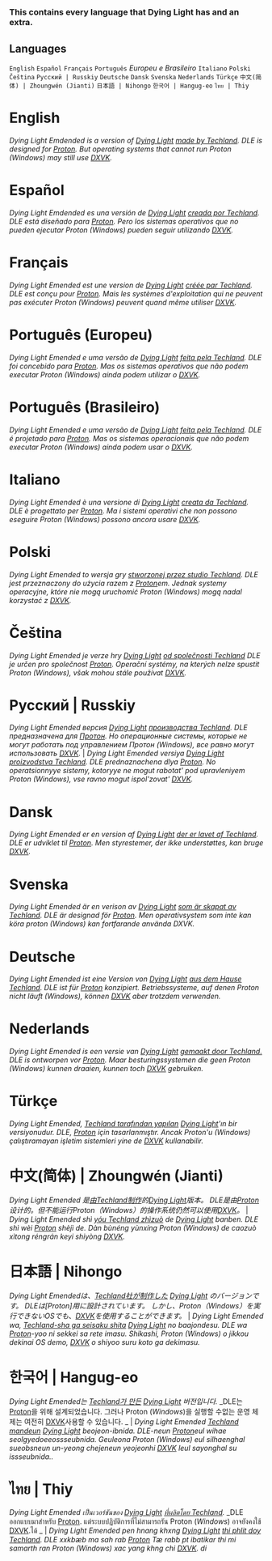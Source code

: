 #

###
 ### This contains every language that Dying Light has and an extra.
###

## Languages
  `English` 
  `Español`
  `Français`
  `Português` *Europeu e Brasileiro*
  `Italiano`
  `Polski`
  `Čeština`
  `Русский | Russkiy`
  `Deutsche`
  `Dansk`
  `Svenska`
  `Nederlands`
  `Türkçe`
  `中文(简体) | Zhoungwén (Jianti)`
  `日本語 | Nihongo`
  `한국어 | Hangug-eo`
  `ไทย | Thiy`
## 

# English
*Dying Light Emdended is a version of [Dying Light](https://dyinglightgame.com/dyinglight/) [made by Techland](https://techland.net/).*
_DLE is designed for [Proton](https://github.com/ValveSoftware/Proton/). But operating systems that cannot run Proton (*Windows*) may still use [DXVK](https://www.github.com/doitsujin/dxvk)._
#

# Español
*Dying Light Emdended es una versión de [Dying Light](https://www.dyinglightgame.com/dyinglight/) [creada por Techland](https://www.techland.net/).*
_DLE está diseñado para [Proton](https://www.github.com/ValveSoftware/Proton/). Pero los sistemas operativos que no pueden ejecutar Proton (*Windows*) pueden seguir utilizando [DXVK](https://www.github.com/doitsujin/dxvk)._
#

# Français
*Dying Light Emended est une version de [Dying Light](https://www.dyinglightgame.com/dyinglight/) [créée par Techland](https://www.techland.net/).*
_DLE est conçu pour [Proton](https://www.github.com/ValveSoftware/Proton/). Mais les systèmes d'exploitation qui ne peuvent pas exécuter Proton (*Windows*) peuvent quand même utiliser [DXVK](https://www.github.com/doitsujin/dxvk)._
#

# Português (Europeu)
*Dying Light Emended e uma versão de [Dying Light](https://www.dyinglightgame.com/dyinglight/) [feita pela Techland](https://www.techland.net/).*
_DLE foi concebido para [Proton](https://www.github.com/ValveSoftware/Proton/). Mas os sistemas operativos que não podem executar Proton (*Windows*) ainda podem utilizar o [DXVK](https://www.github.com/doitsujin/dxvk)._
#

# Português (Brasileiro)
*Dying Light Emended e uma versão de [Dying Light](https://www.dyinglightgame.com/dyinglight/) [feita pela Techland](https://www.techland.net/).*
_DLE é projetado para [Proton](https://www.github.com/ValveSoftware/Proton/). Mas os sistemas operacionais que não podem executar Proton (*Windows*) ainda podem usar o [DXVK](https://www.github.com/doitsujin/dxvk/)._
#

# Italiano
*Dying Light Emended è una versione di [Dying Light](https://www.dyinglightgame.com/dyinglight/) [creata da Techland](https://www.techland.net/).*
_DLE è progettato per [Proton](https://www.github.com/ValveSoftware/Proton/). Ma i sistemi operativi che non possono eseguire Proton (*Windows*) possono ancora usare [DXVK](https://github.com/doitsujin/dxvk/)._
#

# Polski
*Dying Light Emended to wersja gry [stworzonej przez studio Techland](https://www.techland.net/).* _DLE jest przeznaczony do użycia razem z [Proton](https://www.github.com/ValveSoftware/proton/)em.
Jednak systemy operacyjne, które nie mogą uruchomić Proton (*Windows*) mogą nadal korzystać z [DXVK](https://www.github.com/doitsujin/dxvk/)._
#

# Čeština
*Dying Light Emended je verze hry [Dying Light](https://www.dyinglightgame.com/dyinglight/) [od společnosti Techland](https://www.techland.net/)*
_DLE je určen pro společnost [Proton](https://www.github.com/ValveSoftware/Proton/). Operační systémy, na kterých nelze spustit Proton (*Windows*), však mohou stále používat [DXVK](https://www.github.com/doitsujin/dxvk/)._
#

# Русский | Russkiy
*Dying Light Emended версия [Dying Light](https://www.dyinglightgame.com/dyinglight/) [производства Techland](https://www.techland.net/).*
_DLE предназначена для [Протон](https://www.github.com/ValveSoftware/Proton/). Но операционные системы, которые не могут работать под управлением Протон (*Windows*), все равно могут использовать [DXVK](https://www.github.com/doitsujin/dxvk)._ | *Dying Light Emended versiya [Dying Light](https://www.dyinglightgame.com/dyinglight/) [proizvodstva Techland](https://www.techland.net/).*
_DLE prednaznachena dlya [Proton](https://www.github.com/ValveSoftware/Proton/). No operatsionnyye sistemy, kotoryye ne mogut rabotat' pod upravleniyem Proton (*Windows*), vse ravno mogut ispol'zovat' [DXVK](https://www.github.com/doitsujin/dxvk)._
#

# Dansk
*Dying Light Emended er en version af [Dying Light](https://www.dyinglightgame.com/dyinglight/) [der er lavet af Techland](https://www.techland.net/).*
_DLE er udviklet til [Proton](https://www.github.com/ValveSoftware/Proton/). Men styrestemer, der ikke understøttes, kan bruge [DXVK](https://www.github.com/doitsujin/dxvk)._
#

# Svenska
*Dying Light Emended är en verison av [Dying Light](https://www.dyinglightgame.com/dyinglight/) [som är skapat av Techland](https://www.techland.net/).*
_DLE är designad för [Proton](https://www.github.com/ValveSoftware/Proton/). Men operativsystem som inte kan köra proton (*Windows*) kan fortfarande använda DXVK._
#

# Deutsche
*Dying Light Emended ist eine Version von [Dying Light](https://www.dyinglightgame.com/dyinglight/) [aus dem Hause Techland](https://www.techland.net/).*
_DLE ist für [Proton](https://www.github.com/ValveSoftware/Proton/) konzipiert. Betriebssysteme, auf denen Proton nicht läuft (*Windows*), können [DXVK](https://www.github.com/doitsujin/dxvk) aber trotzdem verwenden._
#

# Nederlands
*Dying Light Emended is een versie van [Dying Light](https://www.dyinglightgame.com/dyinglight/) [gemaakt door Techland.](https://www.techland.net/)*
_DLE is ontworpen vor [Proton](https://www.github.com/ValveSoftware/Proton/). Maar besturingssystemen die geen Proton (*Windows*) kunnen draaien, kunnen toch [DXVK](https://www.github.com/doitsujin/dxvk) gebruiken._
#

# Türkçe
*Dying Light Emended, [Techland tarafından yapılan](https://www.techland.net/) [Dying Light](https://www.dyinglightgame.com/dyinglight/)'ın bir versiyonudur.*
_DLE, [Proton](https://www.github.com/ValveSoftware/Proton/) için tasarlanmıştır. Ancak Proton'u (*Windows*) çalıştıramayan işletim sistemleri yine de [DXVK](https://www.github.com/doitsujin/dxvk/) kullanabilir._
#

# 中文(简体) | Zhoungwén (Jianti)
*Dying Light Emended 是[由Techland制作](https://www.techland.net/)的[Dying Light](https://www.dyinglightgame.com/dyinglight/)版本。*
_DLE是由[Proton](https://www.github.com/ValveSoftware/Proton/)设计的。但不能运行Proton（*Windows*）的操作系统仍然可以使用[DXVK](https://www.github.com/doitsujin/dxvk/)。_ | *Dying Light Emended shì [yóu Techland zhìzuò](https://www.techland.net) de [Dying Light](https://www.dyinglightgame.com/dyinglight/) banben.* _DLE shì wèi [Proton](https://www.github.com/ValveSoftware/Proton/) shèjì de. Dàn bùnéng yùnxíng Proton (*Windows*) de caozuò xìtong réngrán keyi shiyòng [DXVK](https://www.github.com/doitsujin/dxvk/)._
#

# 日本語 | Nihongo
*Dying Light Emendedは、[Techland社が制作した](https://www.techland.net/) [Dying Light](https://www.dyinglightgame.com/dyinglight/) のバージョンです。*
_DLEは[Proton]用に設計されています。 しかし、Proton（*Windows*）を実行できないOSでも、[DXVK](https://www.github.com/doitsujin/dxvk/)を使用することができます。_ | *Dying Light Emended wa, [Techland-sha ga seisaku shita](https://www.techland.net/) [Dying Light](https://www.dyinglightgame.com/dyinglight/) no baajondesu.* _DLE wa [Proton](https://www.github.com/ValveSoftware/Proton/)-yoo ni sekkei sa rete imasu. Shikashi, Proton (*Windows*) o jikkou dekinai OS demo, [DXVK](https://www.github.com/doitsujin/dxvk/) o shiyoo suru koto ga dekimasu._ 
#

# 한국어 | Hangug-eo
*Dying Light Emended는 [Techland가 만든](https://www.techland.net/) [Dying Light](https://www.dyinglightgame.com/dyinglight/) 버전입니다.*
_DLE는 [Proton](https://www.github.com/ValveSoftware/Proton/)을 위해 설계되었습니다. 그러나 Proton (*Windows*)을 실행할 수없는 운영 체제는 여전히 [DXVK](https://www.github.com/doitsujin/dxvk/)사용할 수 있습니다. _ | *Dying Light Emended [Techland mandeun](https://www.techland.net/) [Dying Light](https://www.dyinglightgame.com/dyinglight/) beojeon-ibnida.* _DLE-neun [Proton](https://www.github.com/ValveSoftware/Proton/)eul wihae seolgyedoeeossseubnida. Geuleona Proton (*Windows*) eul silhaenghal sueobsneun un-yeong chejeneun yeojeonhi [DXVK](https://www.github.com/doitsujin/dxvk/) leul sayonghal su issseubnida.._
#

# ไทย | Thiy
*Dying Light Emended เป็นเวอร์ชันของ [Dying Light](https://www.dyinglightgame.com/dyinglight/) [ที่ผลิตโดย Techland](https://www.techland.net/).*
_DLE ออกแบบมาสำหรับ [Proton](https://www.github.com/ValveSoftware/Proton/). แต่ระบบปฏิบัติการที่ไม่สามารถรัน Proton (*Windows*) อาจยังคงใช้ [DXVK](https://www.github.com/doitsujin/dxvk/).ได้ _ | *Dying Light Emended pen hnang khxng [Dying Light](https://www.dyinglightgame.com/dyinglight/) [thi phlit doy Techland](https://www.techland.net/).* _DLE xxkbæb ma sah rab [Proton](https://www.github.com/ValveSoftware/Proton/) Tæ rabb pt ibatikar thi mi samarth ran Proton (*Windows*) xac yang khng chi [DXVK](https://www.Github.com/doitsujin/dxvk/). di_
#

#
